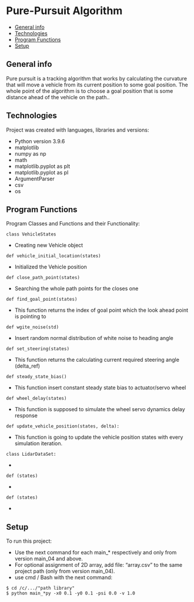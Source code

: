 # Pure-Pursuit Algorithm
* [General info](#general-info)
* [Technologies](#technologies)
* [Program Functions](#Program-Functions)
* [Setup](#setup)

## General info
Pure pursuit is a tracking algorithm that works by calculating the curvature that will move a vehicle from its current position to some goal position.
The whole point of the algorithm is to choose a goal position that is some distance ahead of the vehicle on the path..
	
## Technologies
Project was created with languages, libraries and versions:
* Python version 3.9.6
* matplotlib
* numpy as np
* math
* matplotlib.pyplot as plt
* matplotlib.pyplot as pl
* ArgumentParser
* csv
* os 
	
## Program Functions
Program Classes and Functions and their Functionality:

```
class VehicleStates
```
* Creating new Vehicle object

```
def vehicle_initial_location(states)
```
* Initialized the Vehicle position


```
def close_path_point(states)
```
* Searching the whole path points for the closes one



```
def find_goal_point(states)
```
* This function returns the index of goal point which the look ahead point is pointing to

```
def wgite_noise(std)
```
* Insert random normal distribution of white noise to heading angle

```
def set_steering(states)
```
* This function returns the calculating current required steering angle (delta_ref)

```
def steady_state_bias()
```
* This function insert constant steady state bias to actuator/servo wheel

```
def wheel_delay(states)
```
* This function is supposed to simulate the wheel servo dynamics delay response 

```
def update_vehicle_position(states, delta):
```
* This function is going to update the vehicle position states with every simulation iteration.

```
class LidarDataSet:
```
* 

```
def (states)
```
* 

```
def (states)
```
* 

## Setup
To run this project:
* Use the next command for each main_* respectively and only from version main_04 and above.
* For optional assignment of 2D array, add file: “array.csv” to the same project path (only from version main_04).
* use cmd / Bash with the next command:

```
$ cd /c/.../"path library"
$ python main_*py -x0 0.1 -y0 0.1 -psi 0.0 -v 1.0
```
